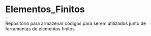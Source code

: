 # Elementos_Finitos
Repositório para armazenar códigos para serem utilizados junto de ferramentas de elementos finitos
